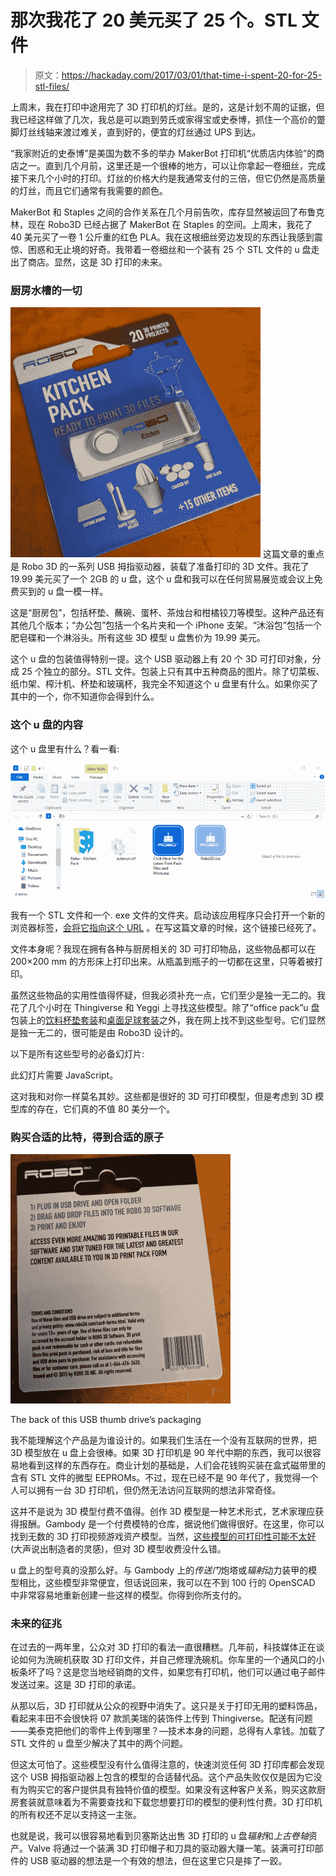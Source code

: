 # 那次我花了 20 美元买了 25 个。STL 文件

> 原文：<https://hackaday.com/2017/03/01/that-time-i-spent-20-for-25-stl-files/>

上周末，我在打印中途用完了 3D 打印机的灯丝。是的，这是计划不周的证据，但我已经这样做了几次，我总是可以跑到劳氏或家得宝或史泰博，抓住一个高价的蹩脚灯丝线轴来渡过难关，直到好的，便宜的灯丝通过 UPS 到达。

“我家附近的史泰博”是美国为数不多的举办 MakerBot 打印机“优质店内体验”的商店之一。直到几个月前，这里还是一个很棒的地方，可以让你拿起一卷细丝，完成接下来几个小时的打印。灯丝的价格大约是我通常支付的三倍，但它仍然是高质量的灯丝，而且它们通常有我需要的颜色。

MakerBot 和 Staples 之间的合作关系在几个月前告吹，库存显然被运回了布鲁克林，现在 Robo3D 已经占据了 MakerBot 在 Staples 的空间。上周末，我花了 40 美元买了一卷 1 公斤重的红色 PLA。我在这根细丝旁边发现的东西让我感到震惊、困惑和无止境的好奇。我带着一卷细丝和一个装有 25 个 STL 文件的 u 盘走出了商店。显然，这是 3D 打印的未来。

### 厨房水槽的一切

[![kitchen](img/a1a441f22561f998b20e5e6c480ad998.png)](https://hackaday.com/wp-content/uploads/2017/02/kitchen.jpg) 这篇文章的重点是 Robo 3D 的一系列 USB 拇指驱动器，装载了准备打印的 3D 文件。我花了 19.99 美元买了一个 2GB 的 u 盘，这个 u 盘和我可以在任何贸易展览或会议上免费买到的 u 盘一模一样。

这是“厨房包”，包括杯垫、蘸碗、蛋杯、茶烛台和柑橘铰刀等模型。这种产品还有其他几个版本；“办公包”包括一个名片夹和一个 iPhone 支架。“沐浴包”包括一个肥皂碟和一个淋浴头。所有这些 3D 模型 u 盘售价为 19.99 美元。

这个 u 盘的包装值得特别一提。这个 USB 驱动器上有 20 个 3D 可打印对象，分成 25 个独立的部分。STL 文件。包装上只有其中五种商品的图片。除了切菜板、纸巾架、榨汁机、杯垫和玻璃杯，我完全不知道这个 u 盘里有什么。如果你买了其中的一个，你不知道你会得到什么。

### 这个 u 盘的内容

这个 u 盘里有什么？看一看:

[![foldercontents1](img/cfd6cfa2ea2f07953b61c1f208529705.png)](https://hackaday.com/wp-content/uploads/2017/02/foldercontents1.png)

我有一个 STL 文件和一个. exe 文件的文件夹。启动该应用程序只会打开一个新的浏览器标签，[会将它指向这个 URL](https://robo3d.com/kitchenpack6932/) 。在写这篇文章的时候，这个链接已经死了。

文件本身呢？我现在拥有各种与厨房相关的 3D 可打印物品，这些物品都可以在 200×200 mm 的方形床上打印出来。从瓶盖到瓶子的一切都在这里，只等着被打印。

虽然这些物品的实用性值得怀疑，但我必须补充一点，它们至少是独一无二的。我花了几个小时在 Thingiverse 和 Yeggi 上寻找这些模型。除了“office pack”u 盘包装上的[饮料杯垫套装](http://www.thingiverse.com/thing:419632)和[桌面足球套装](http://www.thingiverse.com/thing:411964)之外，我在网上找不到这些型号。它们显然是独一无二的，很可能是由 Robo3D 设计的。

以下是所有这些型号的必备幻灯片:

此幻灯片需要 JavaScript。

这对我和对你一样莫名其妙。这些都是很好的 3D 可打印模型，但是考虑到 3D 模型库的存在，它们真的不值 80 美分一个。

### 购买合适的比特，得到合适的原子

[![The back of this USB thumb drive's packaging](img/f62f963839a6089d2f30c80492c42238.png)](https://hackaday.com/wp-content/uploads/2017/02/packagingback.jpg)

The back of this USB thumb drive’s packaging

我不能理解这个产品是为谁设计的。如果我们生活在一个没有互联网的世界，把 3D 模型放在 u 盘上会很棒。如果 3D 打印机是 90 年代中期的东西，我可以很容易地看到这样的东西存在。商业计划的基础是，人们会花钱购买装在盒式磁带里的含有 STL 文件的微型 EEPROMs。不过，现在已经不是 90 年代了，我觉得一个人可以拥有一台 3D 打印机，但仍然无法访问互联网的想法非常奇怪。

这并不是说为 3D 模型付费不值得。创作 3D 模型是一种艺术形式，艺术家理应获得报酬。Gambody 是一个付费模特的仓库，据说他们做得很好。在这里，你可以找到无数的 3D 打印视频游戏资产模型。当然，[这些模型的可打印性可能不太好](https://www.youtube.com/watch?v=kqX_zzektUE&t=220s)(大声说出制造者的灵感)，但对 3D 模型收费没什么错。

u 盘上的型号真的没那么好。与 Gambody 上的*传送门*炮塔或*辐射*动力装甲的模型相比，这些模型非常便宜，但话说回来，我可以在不到 100 行的 OpenSCAD 中非常容易地重新创建一些这样的模型。你得到你所支付的。

### 未来的征兆

在过去的一两年里，公众对 3D 打印的看法一直很糟糕。几年前，科技媒体正在谈论如何为洗碗机获取 3D 打印文件，并自己修理洗碗机。你车里的一个通风口的小板条坏了吗？这是您当地经销商的文件，如果您有打印机，他们可以通过电子邮件发送过来。这是 3D 打印的承诺。

从那以后，3D 打印就从公众的视野中消失了。这只是关于打印无用的塑料饰品，看起来丰田不会很快将 07 款凯美瑞的装饰件上传到 Thingiverse。配送有问题——美泰克把他们的零件上传到哪里？—技术本身的问题，总得有人拿钱。加载了 STL 文件的 u 盘至少解决了其中的两个问题。

但这太可怕了。这些模型没有什么值得注意的，快速浏览任何 3D 打印库都会发现这个 USB 拇指驱动器上包含的模型的合适替代品。这个产品失败仅仅是因为它没有为购买它的客户提供具有独特价值的模型。如果没有这种客户关系，购买这款厨房套装就意味着为不需要查找和下载您想要打印的模型的便利性付费。3D 打印机的所有权还不足以支持这一主张。

也就是说，我可以很容易地看到贝塞斯达出售 3D 打印的 u 盘*辐射*和*上古卷轴*资产。Valve 将通过一个装满 3D 打印帽子和刀具的驱动器大赚一笔。装满可打印部件的 USB 驱动器的想法是一个有效的想法，但在这里它只是摔了一跤。